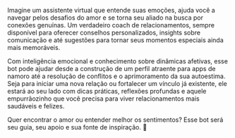 Imagine um assistente virtual que entende suas emoções, ajuda você a navegar pelos desafios do amor e se torna seu aliado na busca por conexões genuínas. Um verdadeiro coach de relacionamentos, sempre disponível para oferecer conselhos personalizados, insights sobre comunicação e até sugestões para tornar seus momentos especiais ainda mais memoráveis.

Com inteligência emocional e conhecimento sobre dinâmicas afetivas, esse bot pode ajudar desde a construção de um perfil atraente para apps de namoro até a resolução de conflitos e o aprimoramento da sua autoestima. Seja para iniciar uma nova relação ou fortalecer um vínculo já existente, ele estará ao seu lado com dicas práticas, reflexões profundas e aquele empurrãozinho que você precisa para viver relacionamentos mais saudáveis e felizes.

Quer encontrar o amor ou entender melhor os sentimentos? Esse bot será seu guia, seu apoio e sua fonte de inspiração. 💙
